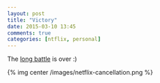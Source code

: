 ```yaml
---
layout: post
title: "Victory"
date: 2015-03-10 13:45
comments: true
categories: [ntflix, personal]
---
```


The [long battle](/netflix-you-have-a-problem/) is over :)

{% img center /images/netflix-cancellation.png %}
